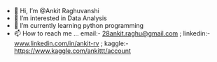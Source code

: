 - 👋 Hi, I’m @Ankit Raghuvanshi
- 👀 I’m interested in Data Analysis
- 🌱 I’m currently learning python programming
- 📫 How to reach me ... email:- 28ankit.raghu@gmail.com ; linkedin:- www.linkedin.com/in/ankit-rv ; 
  kaggle:- https://www.kaggle.com/ankittt/account


<!---
Ankit-RV/Ankit-RV is a ✨ special ✨ repository because its `README.md` (this file) appears on your GitHub profile.
You can click the Preview link to take a look at your changes.
--->
